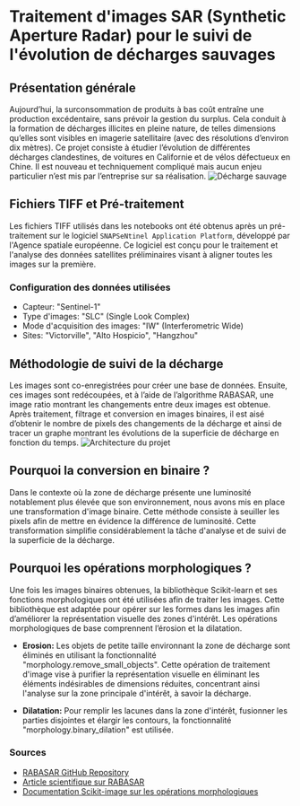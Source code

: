 # Traitement d'images SAR (Synthetic Aperture Radar) pour le suivi de l'évolution de décharges sauvages

## Présentation générale
Aujourd’hui, la surconsommation de produits à bas coût entraîne une production excédentaire, sans prévoir la gestion du surplus. Cela conduit à la formation de décharges illicites en pleine nature, de telles dimensions qu’elles sont visibles en imagerie satellitaire (avec des résolutions d’environ dix mètres). Ce projet consiste à étudier l’évolution de différentes décharges clandestines, de voitures en Californie et de vélos défectueux en Chine. Il est nouveau et techniquement compliqué mais aucun enjeu particulier n’est mis par l’entreprise sur sa réalisation.
![Décharge sauvage](https://i0.wp.com/www.vvng.com/wp-content/uploads/2018/03/desert-graveyard.png?fit=1740%2C1134&ssl=1)

## Fichiers TIFF et Pré-traitement
Les fichiers TIFF utilisés dans les notebooks ont été obtenus après un pré-traitement sur le logiciel `SNAPSeNtinel Application Platform`, développé par l'Agence spatiale européenne. Ce logiciel est conçu pour le traitement et l'analyse des données satellites préliminaires visant à aligner toutes les images sur la première.

### Configuration des données utilisées
- Capteur: "Sentinel-1"
- Type d'images: "SLC" (Single Look Complex)
- Mode d'acquisition des images: "IW" (Interferometric Wide)
- Sites: "Victorville", "Alto Hospicio", "Hangzhou"

## Méthodologie de suivi de la décharge
Les images sont co-enregistrées pour créer une base de données. Ensuite, ces images sont redécoupées, et à l’aide de l’algorithme RABASAR, une image ratio montrant les changements entre deux images est obtenue. Après traitement, filtrage et conversion en images binaires, il est aisé d’obtenir le nombre de pixels des changements de la décharge et ainsi de tracer un graphe montrant les évolutions de la superficie de décharge en fonction du temps.
![Architecture du projet](https://github.com/DriraYosr/ONERA/assets/123462890/186f2120-4871-42d9-ad33-5cd7cf5635a6)

## Pourquoi la conversion en binaire ?
Dans le contexte où la zone de décharge présente une luminosité notablement plus élevée que son environnement, nous avons mis en place une transformation d'image binaire. Cette méthode consiste à seuiller les pixels afin de mettre en évidence la différence de luminosité. Cette transformation simplifie considérablement la tâche d'analyse et de suivi de la superficie de la décharge.

## Pourquoi les opérations morphologiques ?
Une fois les images binaires obtenues, la bibliothèque Scikit-learn et ses fonctions morphologiques ont été utilisées afin de traiter les images. Cette bibliothèque est adaptée pour opérer sur les formes dans les images afin d’améliorer la représentation visuelle des zones d'intérêt. Les opérations morphologiques de base comprennent l’érosion et la dilatation.

- **Erosion:**
  Les objets de petite taille environnant la zone de décharge sont éliminés en utilisant la fonctionnalité "morphology.remove_small_objects". Cette opération de traitement d'image vise à purifier la représentation visuelle en éliminant les éléments indésirables de dimensions réduites, concentrant ainsi l'analyse sur la zone principale d'intérêt, à savoir la décharge.

- **Dilatation:**
  Pour remplir les lacunes dans la zone d'intérêt, fusionner les parties disjointes et élargir les contours, la fonctionnalité "morphology.binary_dilation" est utilisée.

### Sources
- [RABASAR GitHub Repository](https://github.com/simard-landscape-lab/rabasar)
- [Article scientifique sur RABASAR](https://arxiv.org/pdf/2307.07892.pdf)
- [Documentation Scikit-image sur les opérations morphologiques](https://scikit-image.org/docs/stable/api/skimage.morphology.html)
